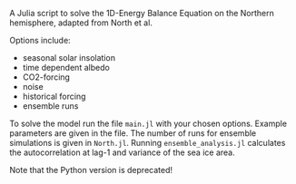 A Julia script to solve the 1D-Energy Balance Equation on the Northern hemisphere, adapted from North et al. 

Options include:
- seasonal solar insolation
- time dependent albedo
- CO2-forcing
- noise
- historical forcing
- ensemble runs

To solve the model run the file ```main.jl``` with your chosen options. Example parameters are given in the file. The number of runs for ensemble simulations is given in ```North.jl```. Running ```ensemble_analysis.jl``` calculates the autocorrelation at lag-1 and variance of the sea ice area. 

Note that the Python version is deprecated! 
